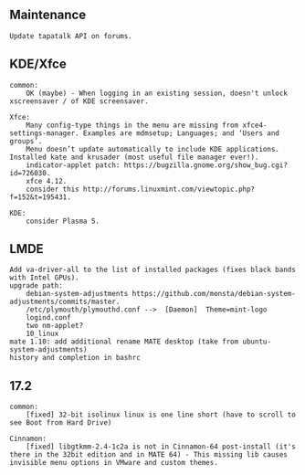 Maintenance
-----------
	Update tapatalk API on forums.

KDE/Xfce
--------
	common:
		OK (maybe) - When logging in an existing session, doesn't unlock xscreensaver / of KDE screensaver.

	Xfce:
		Many config-type things in the menu are missing from xfce4-settings-manager. Examples are mdmsetup; Languages; and ‘Users and groups’.
		Menu doesn’t update automatically to include KDE applications. Installed kate and krusader (most useful file manager ever!).
		indicator-applet patch: https://bugzilla.gnome.org/show_bug.cgi?id=726030.
		xfce 4.12.
		consider this http://forums.linuxmint.com/viewtopic.php?f=152&t=195431.

	KDE:
		consider Plasma 5.

LMDE
----
	Add va-driver-all to the list of installed packages (fixes black bands with Intel GPUs).
	upgrade path:
		debian-system-adjustments https://github.com/monsta/debian-system-adjustments/commits/master.
		/etc/plymouth/plymouthd.conf -->  [Daemon]  Theme=mint-logo
		logind.conf
		two nm-applet?
		10_linux
	mate 1.10: add additional rename MATE desktop (take from ubuntu-system-adjustments)
	history and completion in bashrc

17.2
----
	common:
		[fixed] 32-bit isolinux linux is one line short (have to scroll to see Boot from Hard Drive)

	Cinnamon:
		[fixed] libgtkmm-2.4-1c2a is not in Cinnamon-64 post-install (it's there in the 32bit edition and in MATE 64) - This missing lib causes invisible menu options in VMware and custom themes.
